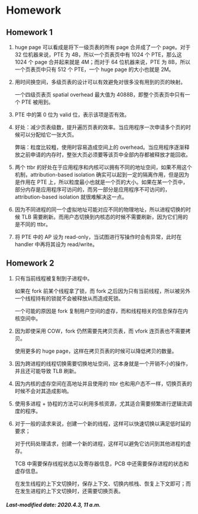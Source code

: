 # Homework

## Homework 1

1. huge page 可以看成是将下一级页表的所有 page 合并成了一个 page。对于 32 位机器来说，PTE 为 4B，所以一个页表页中有 1024 个 PTE，那么这 1024 个 page 合并起来就是 4M；而对于 64 位机器来说，PTE 为 8B，所以一个页表页中只有 512 个 PTE，一个 huge page 的大小也就是 2M。

2. 用时间换空间，多级页表的设计可以有效避免对很多没有用到的页的映射。

   一个四级页表页 spatial overhead 最大值为 4088B，即整个页表页中只有一个 PTE 被用到。

3. PTE 中的第 0 位为 valid 位，表示该项是否有效。

4. 好处：减少页表级数，提升遍历页表的效率。当应用程序一次申请多个页的时候可以分配给它一张大页。

   弊端：粒度比较粗，使用时容易造成空间上的 overhead。当应用程序逐渐释放之前申请的内存时，整张大页必须要等该页中全部内存都被释放才能回收。

5. 两个 ttbr 的好处在于应用程序和内核可以拥有不同的地址空间，如果不用这个机制，attribution-based isolation 确实可以起到一定的隔离作用，但是因为是作用在 PTE 上，所以粒度最小也就是一个页的大小。如果在某一个页中，部分内存是应用程序可访问的，而另一部分是应用程序不可访问的，attribution-based isolation 就很难解决这一点。

6. 因为不同进程的同一个虚拟地址可能对应不同的物理地址，所以进程切换的时候 TLB 需要刷新。而用户态切换到内核态的时候不需要刷新，因为它们用的是不同的 ttbr。

7. 将 PTE 中的 AP 设为 read-only，当试图进行写操作时会有异常，此时在 handler 中再将其设为 read/write。

## Homework 2

1. 只有当前线程被复制到子进程中。

   如果在 fork 前某个线程拿了锁，而 fork 之后因为只有当前线程，所以被另外一个线程持有的锁就不会被释放从而造成死锁。

   一个可能的原因是 fork 复制用户空间的虚存，而和线程相关的信息保存在内核空间中。

2. 因为即使采用 COW，fork 仍然需要先拷贝页表，而 vfork 连页表也不需要拷贝。

   使用更多的 huge page，这样在拷贝页表的时候可以降低拷贝的数量。

3. 因为跨进程的线程切换需要切换地址空间，这本身就是一个开销不小的操作，并且还可能导致 TLB 刷新。

4. 因为内核的虚存空间在高地址并且使用的 ttbr 也和用户态不一样，切换页表的时候不会对其造成影响。

5. 使用多进程 + 协程的方法可以利用多核资源，尤其适合需要频繁进行逻辑流调度的程序。

6. 对于一般的请求来说，创建一个新的线程，这样可以快速切换以满足低时延的要求；

   对于代码处理请求，创建一个新的进程，这样可以避免它访问到其他进程的虚存。

   TCB 中需要保存线程状态以及寄存器信息，PCB 中还需要保存进程的状态和虚存信息。

   在发生线程的上下文切换时，保存上下文、切换内核栈、恢复上下文即可；而在发生进程的上下文切换时，还需要切换页表。

##### Last-modified date: 2020.4.3, 11 a.m.